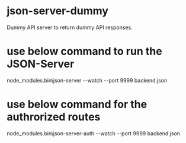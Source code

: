 # json-server-dummy

Dummy API server to return dummy API responses.

# use below command to run the JSON-Server

node_modules\.bin\json-server --watch --port 9999 backend.json

# use below command for the authrorized routes

node_modules\.bin\json-server-auth --watch --port 9999 backend.json
